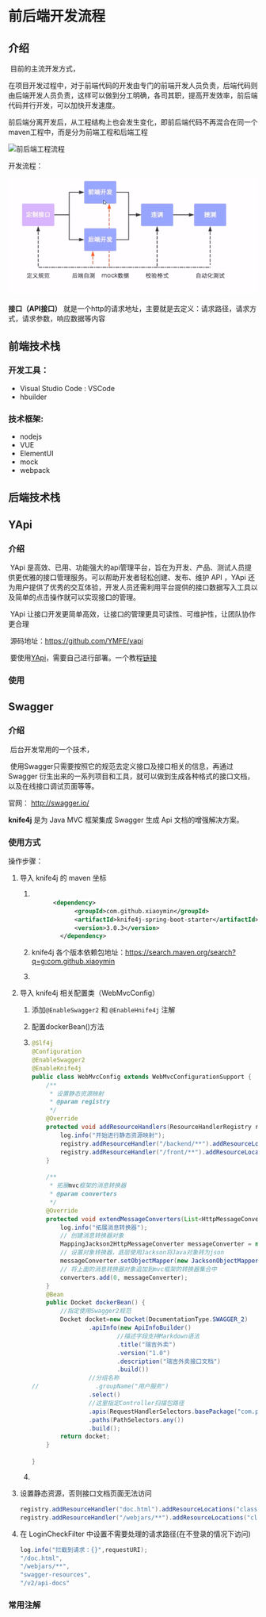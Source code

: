 # 前后端开发流程

## 介绍

​		目前的主流开发方式，

​		在项目开发过程中，对于前端代码的开发由专门的前端开发人员负责，后端代码则由后端开发人员负责，这样可以做到分工明确，各司其职，提高开发效率，前后端代码并行开发，可以加快开发速度。

前后端分离开发后，从工程结构上也会发生变化，即前后端代码不再混合在同一个maven工程中，而是分为前端工程和后端工程

![前后端工程流程](https://raw.githubusercontent.com/retaoo/images/main/202302041853310.png)

开发流程：

![qianhouduanliucheng](https://github.com/retaoo/imges/blob/main/202302041853538.png?raw=true)

**接口（API接口）** 就是一个http的请求地址，主要就是去定义：请求路径，请求方式，请求参数，响应数据等内容



## 前端技术栈

### 开发工具：

- Visual Studio Code : VSCode
- hbuilder

### 技术框架:

- nodejs 
- VUE
- ElementUI
- mock
- webpack

## 后端技术栈

## YApi

### 介绍

​		YApi 是高效、已用、功能强大的api管理平台，旨在为开发、产品、测试人员提供更优雅的接口管理服务。可以帮助开发者轻松创建、发布、维护 API ，YApi 还为用户提供了优秀的交互体验，开发人员还需利用平台提供的接口数据写入工具以及简单的点击操作就可以实现接口的管理。

​		YApi 让接口开发更简单高效，让接口的管理更具可读性、可维护性，让团队协作更合理

​		源码地址：https://github.com/YMFE/yapi

​		要使用[YApi](https://github.com/YMFE/yapi)，需要自己进行部署。一个教程[链接](https://hellosean1025.github.io/yapi/index.html)

### 使用



## Swagger

### 介绍

​		后台开发常用的一个技术，

​		使用Swagger只需要按照它的规范去定义接口及接口相关的信息，再通过 Swagger 衍生出来的一系列项目和工具，就可以做到生成各种格式的接口文档，以及在线接口调试页面等等。

官网： http://swagger.io/

**knife4j** 是为 Java MVC 框架集成  Swagger 生成 Api 文档的增强解决方案。

### 使用方式

操作步骤：

1. 导入 knife4j 的 maven 坐标

   1. ```xml
      		
      		<dependency>
                  <groupId>com.github.xiaoymin</groupId>
                  <artifactId>knife4j-spring-boot-starter</artifactId>
                  <version>3.0.3</version>
              </dependency>	
      ```

   2. knife4j 各个版本依赖包地址：https://search.maven.org/search?q=g:com.github.xiaoymin

   3. 

      

      

      

2. 导入 knife4j 相关配置类（WebMvcConfig）

   1. 添加`@EnableSwagger2` 和 `@EnableHnife4j` 注解

   2. 配置dockerBean()方法

   3. ```java
      @Slf4j
      @Configuration
      @EnableSwagger2
      @EnableKnife4j
      public class WebMvcConfig extends WebMvcConfigurationSupport {
          /**
           * 设置静态资源映射
           * @param registry
           */
          @Override
          protected void addResourceHandlers(ResourceHandlerRegistry registry) {
              log.info("开始进行静态资源映射");
              registry.addResourceHandler("/backend/**").addResourceLocations("classpath:/backend/");
              registry.addResourceHandler("/front/**").addResourceLocations("classpath:/front/");
          }
      
          /**
           * 拓展mvc框架的消息转换器
           * @param converters
           */
          @Override
          protected void extendMessageConverters(List<HttpMessageConverter<?>> converters) {
              log.info("拓展消息转换器");
              // 创建消息转换器对象
              MappingJackson2HttpMessageConverter messageConverter = new MappingJackson2HttpMessageConverter();
              // 设置对象转换器，底层使用Jackson将Java对象转为json
              messageConverter.setObjectMapper(new JacksonObjectMapper());
              // 将上面的消息转换器对象追加到mvc框架的转换器集合中
              converters.add(0, messageConverter);
          }
          @Bean
          public Docket dockerBean() {
              //指定使用Swagger2规范
              Docket docket=new Docket(DocumentationType.SWAGGER_2)
                      .apiInfo(new ApiInfoBuilder()
                              //描述字段支持Markdown语法
                              .title("瑞吉外卖")
                              .version("1.0")
                              .description("瑞吉外卖接口文档")
                              .build())
                      //分组名称
      //                .groupName("用户服务")
                      .select()
                      //这里指定Controller扫描包路径
                      .apis(RequestHandlerSelectors.basePackage("com.paopao.reggie.controller"))
                      .paths(PathSelectors.any())
                      .build();
              return docket;
          }
      
      }
      
      ```

   4. 

3. 设置静态资源，否则接口文档页面无法访问

   ```java
   registry.addResourceHandler("doc.html").addResourceLocations("classpath:/META-INF/resources/");
   registry.addResourceHandler("/webjars/**").addResourceLocations("classpath:/META-INF/resources/webjars/");
   ```

   

4. 在 LoginCheckFilter 中设置不需要处理的请求路径(在不登录的情况下访问)

   ```java
   log.info("拦截到请求：{}",requestURI);
   "/doc.html",
   "/webjars/**",
   "swagger-resources",
   "/v2/api-docs"
   ```

   



### 常用注解









